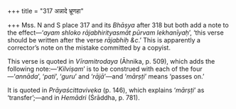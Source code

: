 +++
title = "317 अन्नादे भ्रूणहा"

+++
Mss. N and S place 317 and its *Bhāṣya* after 318 but both add a note to
the effect—‘*ayam shloko rājabhirityasmāt pūrvam lekhanīyaḥ*’, ‘this
verse should be written after the verse *rājabhiḥ &c*.’ This is
apparently a corrector’s note on the mistake committed by a copyist.

This verse is quoted in *Vīramitrodaya* (Āhnika, p. 509), which adds the
following note:—‘*Kilviṣam*’ is to be construed with each of the
four—‘*annāda*’, ‘*pati*’, ‘*guru*’ and ‘*rājā*’—and ‘*mārṣṭi*’ means
‘passes on.’

It is quoted in *Prāyaścittaviveka* (p. 146), which explains ‘*mārṣṭi*’
as ‘transfer’;—and in *Hemādri* (Śrāddha, p. 781).


